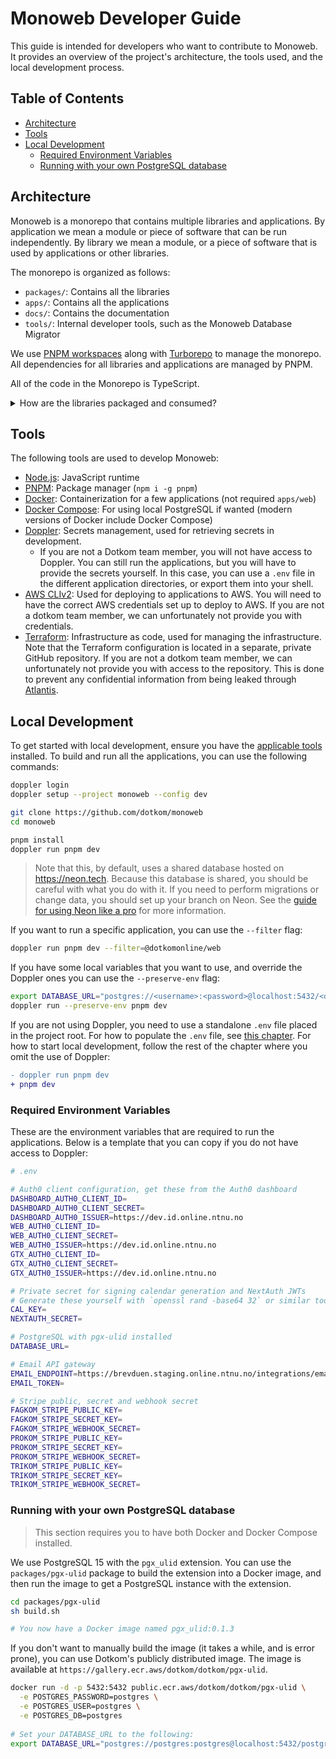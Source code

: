 # Monoweb Developer Guide

This guide is intended for developers who want to contribute to Monoweb. It provides an overview of the project's
architecture, the tools used, and the local development process.

## Table of Contents

- [Architecture](#architecture)
- [Tools](#tools)
- [Local Development](#local-development)
    - [Required Environment Variables](#required-environment-variables)
    - [Running with your own PostgreSQL database](#running-with-your-own-postgresql-database)

## Architecture

Monoweb is a monorepo that contains multiple libraries and applications. By application we mean a module or piece of
software that can be run independently. By library we mean a module, or a piece of software that is used by applications
or other libraries.

The monorepo is organized as follows:

- `packages/`: Contains all the libraries
- `apps/`: Contains all the applications
- `docs/`: Contains the documentation
- `tools/`: Internal developer tools, such as the Monoweb Database Migrator

We use [PNPM workspaces](https://pnpm.io/workspaces) along with [Turborepo](https://turbo.build/repo/docs) to manage the
monorepo. All dependencies for all libraries and applications are managed by PNPM.

All of the code in the Monorepo is TypeScript.

<details>
<summary>How are the libraries packaged and consumed?</summary>

You might wonder how we build the libraries so that the applications can consume them. The answer is that we don't. We
export the libraries as TypeScript source code, and consume them as TypeScript source code. In the default TypeScript
compiler, this would pose a problem, since the compiler does not want to enter `node_modules` directories.

However, since we use the Next.js Compiler for the web applications, and TSup for the other applications, we can tell
the Next.js Compiler or TSup compiler to bundle the libraries as part of the build process.

In Next.js, this is done by adding `transpilePackages` in the `next.config.mjs` files. In Tsup builds, we simply tell it
to bundle everything into a single file.

Examples of both can be found in the different applications in the `apps/` directory. For example, `apps/web` uses
Next.js, and `apps/gateway-email` uses TSup.
</details>

## Tools

The following tools are used to develop Monoweb:

- [Node.js](https://nodejs.org/): JavaScript runtime
- [PNPM](https://pnpm.io/): Package manager (`npm i -g pnpm`)
- [Docker](https://www.docker.com/): Containerization for a few applications (not required `apps/web`)
- [Docker Compose](https://docs.docker.com/compose/): For using local PostgreSQL if wanted (modern versions of Docker
  include Docker Compose)
- [Doppler](https://doppler.com/): Secrets management, used for retrieving secrets in development.
    - If you are not a Dotkom team member, you will not have access to Doppler. You can still run the applications, but
      you will have to provide the secrets yourself. In this case, you can use a `.env` file in the different
      application directories, or export them into your shell.
- [AWS CLIv2](https://aws.amazon.com/cli/): Used for deploying to applications to AWS. You will need to have the correct
  AWS credentials set up to deploy to AWS. If you are not a dotkom team member, we can unfortunately not provide you
  with credentials.
- [Terraform](https://www.terraform.io/): Infrastructure as code, used for managing the infrastructure. Note that the
  Terraform configuration is located in a separate, private GitHub repository. If you are not a dotkom team member, we
  can unfortunately not provide you with access to the repository. This is done to prevent any confidential information
  from being leaked through [Atlantis](https://www.runatlantis.io/).

## Local Development

To get started with local development, ensure you have the [applicable tools](#tools) installed. To build and run all the
applications, you can use the following commands:

```bash
doppler login
doppler setup --project monoweb --config dev

git clone https://github.com/dotkom/monoweb
cd monoweb

pnpm install
doppler run pnpm dev
```

> Note that this, by default, uses a shared database hosted on https://neon.tech. Because this database is shared, you
> should be careful with what you do with it. If you need to perform migrations or change data, you should set up your
> branch on Neon. See the [guide for using Neon like a pro](./using-neon-like-a-pro.md) for more information.

If you want to run a specific application, you can use the `--filter` flag:

```bash
doppler run pnpm dev --filter=@dotkomonline/web
```

If you have some local variables that you want to use, and override the Doppler ones you can use the `--preserve-env`
flag:

```bash
export DATABASE_URL="postgres://<username>:<password>@localhost:5432/<db_name>"
doppler run --preserve-env pnpm dev
```

If you are not using Doppler, you need to use a standalone `.env` file placed in the project root. For how to populate the `.env` file, see [this chapter](#required-environment-variables). For how to start local development, follow the rest of the chapter where you omit the use of Doppler:

```diff
- doppler run pnpm dev
+ pnpm dev
```

### Required Environment Variables

These are the environment variables that are required to run the applications. Below is a template that you can copy if
you do not have access to Doppler:

```bash
# .env

# Auth0 client configuration, get these from the Auth0 dashboard
DASHBOARD_AUTH0_CLIENT_ID=
DASHBOARD_AUTH0_CLIENT_SECRET=
DASHBOARD_AUTH0_ISSUER=https://dev.id.online.ntnu.no
WEB_AUTH0_CLIENT_ID=
WEB_AUTH0_CLIENT_SECRET=
WEB_AUTH0_ISSUER=https://dev.id.online.ntnu.no
GTX_AUTH0_CLIENT_ID=
GTX_AUTH0_CLIENT_SECRET=
GTX_AUTH0_ISSUER=https://dev.id.online.ntnu.no

# Private secret for signing calendar generation and NextAuth JWTs
# Generate these yourself with `openssl rand -base64 32` or similar tool
CAL_KEY=
NEXTAUTH_SECRET=

# PostgreSQL with pgx-ulid installed
DATABASE_URL=

# Email API gateway
EMAIL_ENDPOINT=https://brevduen.staging.online.ntnu.no/integrations/email
EMAIL_TOKEN=

# Stripe public, secret and webhook secret
FAGKOM_STRIPE_PUBLIC_KEY=
FAGKOM_STRIPE_SECRET_KEY=
FAGKOM_STRIPE_WEBHOOK_SECRET=
PROKOM_STRIPE_PUBLIC_KEY=
PROKOM_STRIPE_SECRET_KEY=
PROKOM_STRIPE_WEBHOOK_SECRET=
TRIKOM_STRIPE_PUBLIC_KEY=
TRIKOM_STRIPE_SECRET_KEY=
TRIKOM_STRIPE_WEBHOOK_SECRET=
```

### Running with your own PostgreSQL database

> This section requires you to have both Docker and Docker Compose installed.

We use PostgreSQL 15 with the `pgx_ulid` extension. You can use the `packages/pgx-ulid` package to build the extension
into a Docker image, and then run the image to get a PostgreSQL instance with the extension.

```bash
cd packages/pgx-ulid
sh build.sh

# You now have a Docker image named pgx_ulid:0.1.3
```

If you don't want to manually build the image (it takes a while, and is error prone), you can use Dotkom's publicly
distributed image. The image is available at `https://gallery.ecr.aws/dotkom/dotkom/pgx-ulid`.

```bash
docker run -d -p 5432:5432 public.ecr.aws/dotkom/dotkom/pgx-ulid \
  -e POSTGRES_PASSWORD=postgres \
  -e POSTGRES_USER=postgres \
  -e POSTGRES_DB=postgres
  
# Set your DATABASE_URL to the following:
export DATABASE_URL="postgres://postgres:postgres@localhost:5432/postgres"
```
